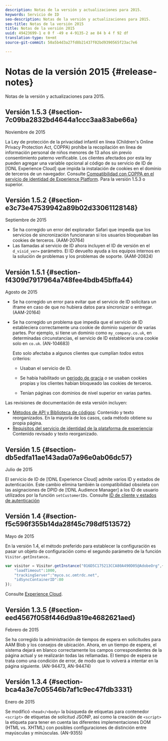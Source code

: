 ```yaml
---
description: Notas de la versión y actualizaciones para 2015.
keywords: Servicio de ID
seo-description: Notas de la versión y actualizaciones para 2015.
seo-title: Notas de la versión 2015
title: Notas de la versión 2015
uuid: 49423699-1 e 0 f -49 e 4-9135-2 ae 84 b 4 f 92 df
translation-type: tm+mt
source-git-commit: 50a5b4d3a27fd8b21437f02bd9390565f23ac7e6

---
```



# Notas de la versión 2015 {#release-notes}

Notas de la versión y actualizaciones para 2015.

## Versión 1.5.3 {#section-7c09ba2832bd4644a1ccc3aa83abe66a}

Noviembre de 2015

La Ley de protección de la privacidad infantil en línea (Children&#39;s Online Privacy Protection Act, COPPA) prohíbe la recopilación en línea de información personal de niños menores de 13 años sin previo consentimiento paterno verificable. Los clientes afectados por esta ley pueden agregar una variable opcional al código de su servicio de ID de [!DNL Experience Cloud] que impida la instalación de cookies en el dominio de terceros de un navegador. Consulte [Compatibilidad con COPPA en el servicio de identidad de Experience Platform](../reference/coppa.md#concept-d7ddf81bebd74f129661fcec1ca19413). Para la versión 1.5.3 o superior.

## Versión 1.5.2 {#section-e3c73e47539942a89b02d33061128148}

Septiembre de 2015

* Se ha corregido un error del explorador Safari que impedía que los servicios de sincronización funcionaran si los usuarios bloqueaban las cookies de terceros. (AAM-20764)
* Las llamadas al servicio de ID ahora incluyen el ID de versión en el `d_visid_ver=` parámetro. El ID devuelto ayuda a los equipos internos en la solución de problemas y los problemas de soporte. (AAM-20824)

## Versión 1.5.1 {#section-f4309d7917964a748fee4bdb45bffa44}

Agosto de 2015

* Se ha corregido un error para evitar que el servicio de ID solicitara un iframe en caso de que no hubiera datos para sincronizar o entregar. (AAM-20164)
* Se ha corregido un problema que impedía que el servicio de ID estableciera correctamente una cookie de dominio superior de varias partes. Por ejemplo, si tiene un dominio como `my_company.co.uk`, en determinadas circunstancias, el servicio de ID establecería una cookie solo en `co.uk`. (AN-104683)

   Esto solo afectaba a algunos clientes que cumplían *todos* estos criterios:

   * Usaban el servicio de ID.
   * Se había habilitado un [periodo de gracia](../reference/analytics-reference/grace-period.md) *o* se usaban cookies propias y los clientes habían bloqueado las cookies de terceros.

   * Tenían páginas con dominios de nivel superior en varias partes.

Las revisiones de documentación de esta versión incluyen:

* [Métodos de API y Biblioteca de códigos](../library/library.md#concept-ff27497375644a898d47984aefb21c97): Contenido y texto reorganizados. En la mayoría de los casos, cada método obtiene su propia página.
* [Requisitos del servicio de identidad de la plataforma de experiencia](../reference/requirements.md): Contenido revisado y texto reorganizado.

## Versión 1.5 {#section-db5edfa11ae143ada07a96e0ab06dc57}

Julio de 2015

El servicio de ID de [!DNL Experience Cloud] admite varios ID y estados de autenticación. Este cambio elimina también la compatibilidad obsoleta con las asignaciones de DPID de [!DNL Audience Manager] a los ID de usuario utilizados por la función `setCustomerIDs`. Consulte [ID de cliente y estados de autenticación](../reference/authenticated-state.md)

## Versión 1.4 {#section-f5c596f355b14da28f45c798df513572}

Mayo de 2015

En la versión 1.4, el método preferido para establecer la configuración es pasar un objeto de configuración como el segundo parámetro de la función `Visitor.getInstance`..

```js
var visitor = Visitor.getInstance("016D5C175213CCA80A490D05@AdobeOrg",{ 
    "loadTimeout":1000, 
    "trackingServer":"myco.sc.omtrdc.net", 
    "idSyncContainerID":80 
});
```

Consulte [Experience Cloud](../implementation-guides/setup-analytics.md#concept-9ebbea85cb844a15b557be572cd142fd).

## Versión 1.3.5 {#section-eed4567f058f446d9a819e4682621aed}

Febrero de 2015

Se ha corregido la administración de tiempos de espera en solicitudes para AAM Blob y los consejos de ubicación. Ahora, en un tiempo de espera, el sistema dejará en blanco correctamente los campos correspondientes de la página actual y se realizarán todas las rellamadas. El tiempo de espera se trata como una condición de error, de modo que lo volverá a intentar en la página siguiente. (AN-94473, AN-94474)

## Versión 1.3.4 {#section-bca4a3e7c05546b7af1c9ec47fdb3331}

Enero de 2015

Se modificó `<head>/<body>` la búsqueda de etiquetas para contenedor `<script>` de etiquetas de solicitud JSONP, así como la creación de `<script>` la etiqueta para tener en cuenta las diferentes implementaciones DOM (HTML vs. XHTML) con posibles configuraciones de distinción entre mayúsculas y minúsculas. (AN-9355)
